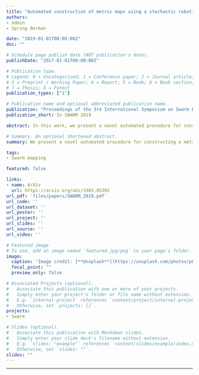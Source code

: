 ```yaml
---
title: "Automated construction of metric maps using a stochastic robotic swarm leveraging received signal strength"
authors:
- admin
- Spring Berman

date: "2019-01-01T00:00:00Z"
doi: ""

# Schedule page publish date (NOT publication's date).
publishDate: "2017-01-01T00:00:00Z"

# Publication type.
# Legend: 0 = Uncategorized; 1 = Conference paper; 2 = Journal article;
# 3 = Preprint / Working Paper; 4 = Report; 5 = Book; 6 = Book section;
# 7 = Thesis; 8 = Patent
publication_types: ["1"]

# Publication name and optional abbreviated publication name.
publication: "Proceedings of the 3rd International Symposium on Swarm Behavior and Bio-Inspired Robotics 2019"
publication_short: In SWARM 2019

abstract: In this work, we present a novel automated procedure for constructing a metric map of an unknown domain with obstacles using uncertain position data collected by a swarm of resource-constrained robots. The robots obtain this data during random exploration of the domain by combining onboard odometry information with noisy measurements of signals received from transmitters located outside the domain. This data is processed offline to compute a density function of the free space over a discretization of the domain. We use persistent homology techniques from topological data analysis to estimate a value for thresholding the density function, thereby segmenting the obstacle-occupied region in the unknown domain. Our approach is substantiated with theoretical results to prove its completeness and to analyze its time complexity. The effectiveness of the procedure is illustrated with numerical simulations conducted on six different domains, each with two signal transmitters.

# Summary. An optional shortened abstract.
summary: We present a novel automated procedure for constructing a metric map of an unknown domain with obstacles using uncertain position data collected by a swarm of resource-constrained robots.

tags:
- Swarm mapping

featured: false

links:
- name: ArXiv
  url: https://arxiv.org/abs/1903.05392
url_pdf: 'files/papers/SWARM_2019.pdf'
url_code: ''
url_dataset: ''
url_poster: ''
url_project: ''
url_slides: ''
url_source: ''
url_video: ''

# Featured image
# To use, add an image named `featured.jpg/png` to your page's folder.
image:
  caption: 'Image credit: [**Unsplash**](https://unsplash.com/photos/pLCdAaMFLTE)'
  focal_point: ""
  preview_only: false

# Associated Projects (optional).
#   Associate this publication with one or more of your projects.
#   Simply enter your project's folder or file name without extension.
#   E.g. `internal-project` references `content/project/internal-project/index.md`.
#   Otherwise, set `projects: []`.
projects:
- Swarm

# Slides (optional).
#   Associate this publication with Markdown slides.
#   Simply enter your slide deck's filename without extension.
#   E.g. `slides: "example"` references `content/slides/example/index.md`.
#   Otherwise, set `slides: ""`.
slides: ""
---
```



---
